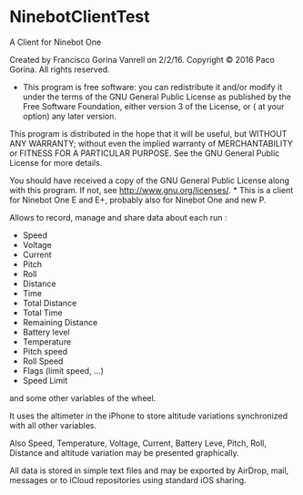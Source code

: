 # NinebotClientTest
A Client for Ninebot One

Created by Francisco Gorina Vanrell on 2/2/16.
Copyright © 2016 Paco Gorina. All rights reserved.

* This program is free software: you can redistribute it and/or modify
it under the terms of the GNU General Public License as published by
the Free Software Foundation, either version 3 of the License, or
( at your option) any later version.

This program is distributed in the hope that it will be useful,
but WITHOUT ANY WARRANTY; without even the implied warranty of
MERCHANTABILITY or FITNESS FOR A PARTICULAR PURPOSE.  See the
GNU General Public License for more details.

You should have received a copy of the GNU General Public License
along with this program.  If not, see <http://www.gnu.org/licenses/>.
*
This is a client for Ninebot One E and E+, probably also for Ninebot One and new P.

Allows to record, manage and share data about each run :

  - Speed
  - Voltage
  - Current
  - Pitch
  - Roll
  - Distance
  - Time
  - Total Distance
  - Total Time
  - Remaining Distance
  - Battery level
  - Temperature
  - Pitch speed
  - Roll Speed
  - Flags (limit speed, ...)
  - Speed Limit
  
and some other variables of the wheel.

It uses the altimeter in the iPhone to store altitude variations synchronized with all other variables.

Also Speed, Temperature, Voltage, Current, Battery Leve, Pitch, Roll, Distance and altitude variation may be presented graphically.

All data is stored in simple text files and may be exported by AirDrop, mail, messages or to iCloud repositories using standard iOS sharing.


